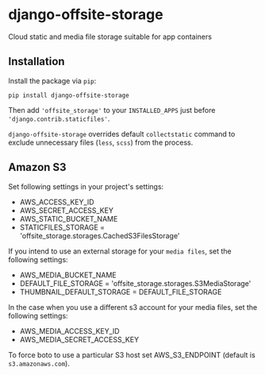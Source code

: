 # django-offsite-storage
Cloud static and media file storage suitable for app containers


## Installation

Install the package via `pip`:

    pip install django-offsite-storage
  
  
Then add `'offsite_storage'` to your `INSTALLED_APPS` just before `'django.contrib.staticfiles'`.

`django-offsite-storage` overrides default `collectstatic` command to exclude unnecessary files (`less`, `scss`) from the process.

## Amazon S3
  
Set following settings in your project's settings:

 * AWS_ACCESS_KEY_ID
 * AWS_SECRET_ACCESS_KEY
 * AWS_STATIC_BUCKET_NAME
 * STATICFILES_STORAGE = 'offsite_storage.storages.CachedS3FilesStorage'

If you intend to use an external storage for your `media files`, set the following settings:

 * AWS_MEDIA_BUCKET_NAME
 * DEFAULT_FILE_STORAGE = 'offsite_storage.storages.S3MediaStorage'
 * THUMBNAIL_DEFAULT_STORAGE = DEFAULT_FILE_STORAGE

In the case when you use a different s3 account for your media files, set the following settings:

 * AWS_MEDIA_ACCESS_KEY_ID
 * AWS_MEDIA_SECRET_ACCESS_KEY

To force boto to use a particular S3 host set AWS_S3_ENDPOINT (default is `s3.amazonaws.com`).
